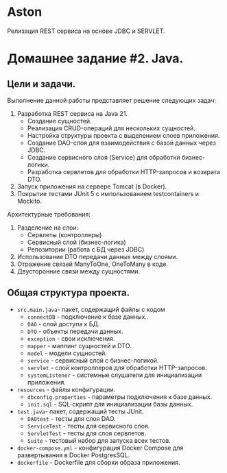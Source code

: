# Aston
Релизация REST сервиса на основе JDBC и SERVLET.

# Домашнее задание #2. Java.
## Цели и задачи. 
Выполнение данной работы представляет решение следующих задач:
  1. Разработка REST сервиса на Java 21.
     - Создание сущностей.
     - Реализация CRUD-операций для нескольких сущностей.
     - Настройка структуры проекта с выделением слоев приложения.
     - Создание DAO-слоя для взаимодействия с базой данных через JDBC.
     - Создание сервисного слоя (Service) для обработки бизнес-логики.
     - Разработка сервлетов для обработки HTTP-запросов и возврата DTO.    
  2. Запуск приложения на сервере Tomcat (в Docker).
  3. Покрытие тестами JUnit 5 с импользованием testcontainers и Mockito.

Архитектурные требования:
  1. Разделение на слои:
     - Сервлеты (контроллеры)
     - Сервисный слой (бизнес-логика)
     - Репозитории (работа с БД через JDBC)
  2. Использование DTO передачи данных между слоями.
  3. Отражение связей ManyToOne, OneToMany в коде.
  4. Двусторонние связи между сущностями.

## Общая структура проекта.

* `src.main.java`- пакет, содержащий файлы с кодом
  *  `connectDB` - подключение к базе данных..
  *  `DAO` - слой доступа к БД.
  *  `DTO` - объекты передачи данных.
  *  `exception` - свои исключения.
  *  `mapper` - маппинг сущностей и DTO.
  *  `model` - модели сущностей.
  *  `service` - сервисный слой с бизнес-логикой.
  *  `servlet` - слой контроллеров для обработки HTTP-запросов.
  *  `systemListener` - системные слушатели для инициализации приложения. 
* `resources` - файлы конфигурации.
  *  `dbconfig.properties` - параметры подключения к базе данных.
  *  `init.sql` - SQL-скрипт для инициализации базы данных.
* `test.java`- пакет, содержащий тесты JUnit.
  *  `DAOtest` -  тесты для слоя DAO.
  *  `ServiceTest` - тесты для сервисного слоя.
  *  `ServletTest` - тесты для слоя сервлетов.
  *  `Suite` - тестовый набор для запуска всех тестов.
*  `docker-compose.yml` - конфигурация Docker Compose для развертывания в Docker PostgresSQL.
*  `dockerfile` - Dockerfile для сборки образа приложения.

